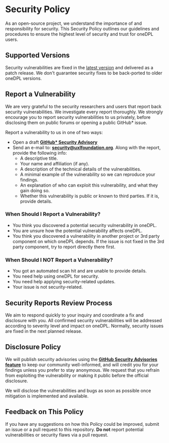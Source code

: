 # Security Policy
As an open-source project, we understand the importance of and responsibility
for security. This Security Policy outlines our guidelines and procedures to
ensure the highest level of security and trust for oneDPL users. 

## Supported Versions
Security vulnerabilities are fixed in the [latest version][1]
and delivered as a patch release. We don't guarantee security fixes to be
back-ported to older oneDPL versions.

## Report a Vulnerability
We are very grateful to the security researchers and users that report back
security vulnerabilities. We investigate every report thoroughly.
We strongly encourage you to report security vulnerabilities to us privately,
before disclosing them on public forums or opening a public GitHub* issue. 

Report a vulnerability to us in one of two ways:
* Open a draft **[GitHub* Security Advisory][2]**
* Send an e-mail to: **security@uxlfoundation.org**.
Along with the report, provide the following info:
  * A descriptive title.
  * Your name and affiliation (if any).
  * A description of the technical details of the vulnerabilities.
  * A minimal example of the vulnerability so we can reproduce your findings.
  * An explanation of who can exploit this vulnerability, and what they gain
  doing so. 
  * Whether this vulnerability is public or known to third parties. If it is,
  provide details.

### When Should I Report a Vulnerability?
* You think you discovered a potential security vulnerability in oneDPL.
* You are unsure how the potential vulnerability affects oneDPL.
* You think you discovered a vulnerability in another project or 3rd party
component on which oneDPL depends. If the issue is not fixed in the 3rd party
component, try to report directly there first.

### When Should I NOT Report a Vulnerability?
* You got an automated scan hit and are unable to provide details.
* You need help using oneDPL for security.
* You need help applying security-related updates.
* Your issue is not security-related.

## Security Reports Review Process
We aim to respond quickly to your inquiry and coordinate a fix and
disclosure with you. All confirmed security vulnerabilities will be addressed
according to severity level and impact on oneDPL. Normally, security issues
are fixed in the next planned release.

## Disclosure Policy
We will publish security advisories using the 
[**GitHub Security Advisories feature**][3]
to keep our community well-informed, and will credit you for your findings
unless you prefer to stay anonymous. We request that you refrain from
exploiting the vulnerability or making it public before the official disclosure.

We will disclose the vulnerabilities and bugs as soon as possible once
mitigation is implemented and available. 

## Feedback on This Policy
If you have any suggestions on how this Policy could be improved, submit
an issue or a pull request to this repository. **Do not** report
potential vulnerabilities or security flaws via a pull request.

[1]: https://github.com/oneapi-src/oneDPL/releases/latest
[2]: https://github.com/oneapi-src/oneDPL/security/advisories/new
[3]: https://github.com/oneapi-src/oneDPL/security/advisories
